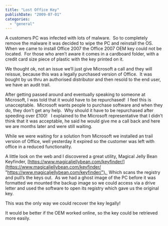 ```yaml
---
title: "Lost Office Key"
publishDate: "2009-07-01"
categories: 
  - "general"
---
```


A customers PC was infected with lots of malware.  So to completely remove the malware it was decided to wipe the PC and reinstall the OS.  When we came to install Office 2007 the Office 2007 OEM key could not be located.  For those who aren’t aware it comes in a cardboard folder, with a credit card size piece of plastic with the key printed on it.

We thought ok, not an issue we’ll just give Microsoft a call and they will reissue, because this was a legally purchased version of Office.  It was bought by us thru an authorised distributor and then resold to the end user, we have an audit trail.

After getting passed around and eventually speaking to someone at Microsoft, I was told that it would have to be repurchased!  I feel this is unacceptable.  Microsoft wants people to purchase software and when they do, they don’t get any help.  Why should it have to be repurchased after speeding over £100!   I explained to the Microsoft representative that I didn’t think that it was acceptable, he said he would give me a call back and here we are months later and were still waiting.

While we were waiting for a solution from Microsoft we installed an trail version of Office, well yesterday it expired so the customer was left with office in a reduced functionality.

A little look on the web and I discovered a great utility, Magical Jelly Bean Keyfinder, [https://www.magicaljellybean.com/keyfinder/](https://www.magicaljellybean.com/keyfinder/ "https://www.magicaljellybean.com/keyfinder/").  Which scans the registry and pull’s the keys out.  As we had a ghost image of the PC before it was formatted we mounted the backup image so we could access via a drive letter and used the software to open its registry which gave us the original key.

This was the only way we could recover the key legally!

It would be better if the OEM worked online, so the key could be retrieved more easily.
